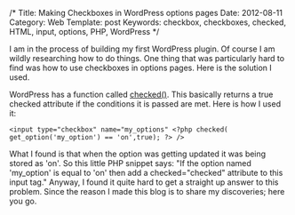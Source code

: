 /*
Title: Making Checkboxes in WordPress options pages
Date: 2012-08-11
Category: Web
Template: post
Keywords: checkbox, checkboxes, checked, HTML, input, options, PHP, WordPress
*/

I am in the process of building my first WordPress plugin. Of course I am wildly researching how to do things. One thing that was particularly hard to find was how to use checkboxes in options pages. Here is the solution I used.

WordPress has a function called [checked()](http://codex.wordpress.org/Function_Reference/checked "WordPress Codex For Checked Function"). This basically returns a true checked attribute if the conditions it is passed are met. Here is how I used it:

    <input type="checkbox" name="my_options" <?php checked( get_option('my_option') == 'on',true); ?> />

What I found is that when the option was getting updated it was being stored as 'on'. So this little PHP snippet says: "If the option named 'my_option' is equal to 'on' then add a checked="checked" attribute to this input tag." Anyway, I found it quite hard to get a straight up answer to this problem. Since the reason I made this blog is to share my discoveries; here you go.